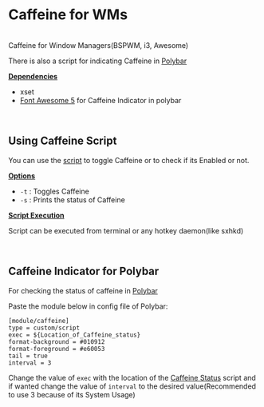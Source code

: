 # Caffeine for WMs

<br />
Caffeine for Window Managers(BSPWM, i3, Awesome)

There is also a script for indicating Caffeine in [Polybar](https://github.com/polybar/polybar)

<ins>**Dependencies**</ins>

* xset 
* [Font Awesome 5](https://fontawesome.com/download) for Caffeine Indicator in polybar
<br />

## Using Caffeine Script

You can use the [script](caffeine.sh) to toggle Caffeine or to check if its Enabled or not.

<ins>**Options**</ins>

* `-t` :     Toggles Caffeine
* `-s` :     Prints the status of Caffeine

<ins>**Script Execution**</ins>

Script can be executed from terminal or any hotkey daemon(like sxhkd)

<br />

## Caffeine Indicator for Polybar


For checking the status of caffeine in [Polybar](https://github.com/polybar/polybar)

Paste the module below in config file of Polybar:
```Sh
[module/caffeine]
type = custom/script
exec = ${Location_of_Caffeine_status}
format-background = #010912
format-foreground = #e60053
tail = true
interval = 3
```

Change the value of `exec` with the location of the [Caffeine Status](caffeine_status.sh) script and if wanted change the value of `interval` to the desired value(Recommended to use 3 because of its System Usage)